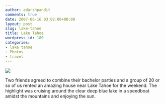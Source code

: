 ```yaml
---
author: adarshpandit
comments: true
date: 2007-06-16 03:02:00+00:00
layout: post
slug: lake-tahoe
title: Lake Tahoe
wordpress_id: 180
categories:
- lake tahoe
- Photos
- travel
---
```


[![](http://activationenergy.files.wordpress.com/2007/06/img_5879.jpg?w=300)](http://activationenergy.files.wordpress.com/2007/06/img_5879.jpg)

Two friends agreed to combine their bachelor parties and a group of 20 or so of us rented an amazing house near Lake Tahoe for the weekend.
The highlight was cruising around the clear deep blue lake in a speedboat amidst the mountains and enjoying the sun.
